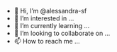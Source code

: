 - 👋 Hi, I’m @alessandra-sf
- 👀 I’m interested in ...
- 🌱 I’m currently learning ...
- 💞️ I’m looking to collaborate on ...
- 📫 How to reach me ...

<!---
alessandra-sf/alessandra-sf is a ✨ special ✨ repository because its `README.md` (this file) appears on your GitHub profile.
You can click the Preview link to take a look at your changes.
--->
